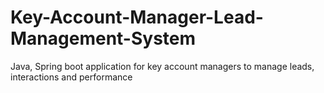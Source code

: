# Key-Account-Manager-Lead-Management-System
Java, Spring boot application for key account managers to manage leads, interactions and performance
